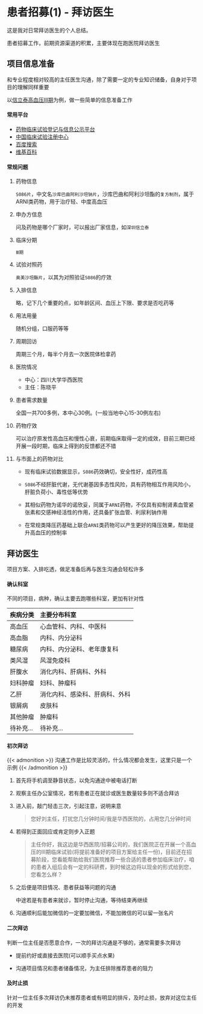 # 患者招募(1) - 拜访医生


这是我对日常拜访医生的个人总结。

<!--more-->

患者招募工作，前期资源渠道的积累，主要体现在跑医院拜访医生

## 项目信息准备

和专业程度相对较高的主任医生沟通，除了需要一定的专业知识储备，自身对于项目的理解同样重要

以[信立泰高血压Ⅲ期](http://www.chictr.org.cn/showproj.aspx?proj=132690)为例，做一些简单的信息准备工作

#### 常用平台

- [药物临床试验登记与信息公示平台](http://www.chinadrugtrials.org.cn/index.html)
- [中国临床试验注册中心](http://www.chictr.org.cn/searchproj.aspx)
- [百度搜索](http://so.ssr.wiki/?S086)
- [维基百科](https://zh.wikipedia.org/)

#### 常规问题
1. 药物信息

   `S086片`，中文名`沙库巴曲阿利沙坦钠片`，沙库巴曲和阿利沙坦酯的`复方制剂`，属于ARNI类药物，用于治疗轻、中度高血压

2. 申办方信息

   问及药物是哪个厂家时，可以报出厂家信息，如`深圳信立泰`

3. 临床分期

   `Ⅲ期`

4. 试验对照药

   `奥美沙坦酯片`，以其为对照验证`S086`的疗效

5. 入排信息

   略，记下几个重要的点，如年龄区间、血压上下限、要求是否吃药等

6. 用法用量

   随机分组，口服药等等

7. 周期回访

   周期三个月，每半个月去一次医院体检拿药

8. 医院情况

   - 中心：四川大学华西医院
   - 主任：陈晓平

9. 患者需求数量

   全国一共700多例，本中心30例。(一般当地中心15-30例左右)

10. 药物疗效

    可以治疗原发性高血压和慢性心衰，前期临床取得一定的成效，目前三期已经开展一段时期，临床上得到的反馈都还不错

11. 与市面上的药物对比

    - 现有临床试验数据显示，`S086`药效确切，安全性好，成药性高

    - `S086`不经肝脏代谢，无代谢基因多态性风险，具有药物相互作用风险小，肝脏负荷小、毒性低等优势

    - 其相似药物为诺华的诺欣妥，同属于`ARNI`药物，不仅具有抑制肾素血管紧张素和交感神经活性的作用，还具备扩张血管、利尿利钠作用
    - 在常规类降压药基础上联合` ARNI `类药物可以产生更好的降压效果，帮助提升高血压的控制率

## 拜访医生

项目方案、入排吃透，做足准备后再与医生沟通会轻松许多

#### 确认科室

不同的项目，病种，确认主要去跑哪些科室，更加有针对性

| 疾病分类  | 主要分布科室                   |
| :-------- | :----------------------------- |
| 高血压    | 心血管科、内科、中医科         |
| 高血脂    | 内科、内分泌科                 |
| 糖尿病    | 内科、内分泌科、老年康复科     |
| 类风湿    | 风湿免疫科                     |
| 肝腹水    | 消化内科、肝病科、外科         |
| 妇科肿瘤  | 妇科、肿瘤科                   |
| 乙肝      | 消化内科、感染科、肝病科、外科 |
| 银屑病    | 皮肤科                         |
| 其他肿瘤  | 肿瘤科                         |
| 待补充... | 待补充...                      |

#### 初次拜访

{{< admonition >}}
沟通工作是比较灵活的，什么情况都会发生，这里只是一个示例
{{< /admonition >}}

1. 首先将手机调至静音状态，以免沟通途中被电话打断

2. 观察主任办公室情况，若有患者正在就诊或医生数量较多则不适合拜访

3. 进入前，敲门轻击三次，引起注意，说明来意

   > 您好刘主任，打扰您几分钟时间/我是华西医院的，占用您几分钟时间

4. 若得到正面回应或肯定则步入正题

   > 主任你好，我这边是华西医院/招募公司的，我们医院正在开展一个高血压的Ⅲ期临床试验(将提前准备好的项目方案给主任一份)，目前还在招募阶段，您看能帮助给我们医院推荐一些合适的患者参加临床治疗，咱的患者入组后会有一定的科研费，到时候这边将以现金的形式给到您，您看怎么样？

5. 之后便是项目情况、患者获益等问题的沟通

   中途若是有患者来就诊，暂时停止沟通，等待结束再继续

6. 沟通顺利后能加微信的一定要加微信，不能加微信的可以留一张名片

#### 二次拜访

判断一位主任是否愿意合作，一次的拜访沟通是不够的，通常需要多次拜访

- 提前约好或直接去医院(可以顺手买点水果)

- 沟通项目情况和患者储备情况，为主任排除推荐患者的阻力

#### 及时止损

针对一位主任多次拜访仍未推荐患者或有明显的排斥，及时止损，放弃对这位主任的开发



